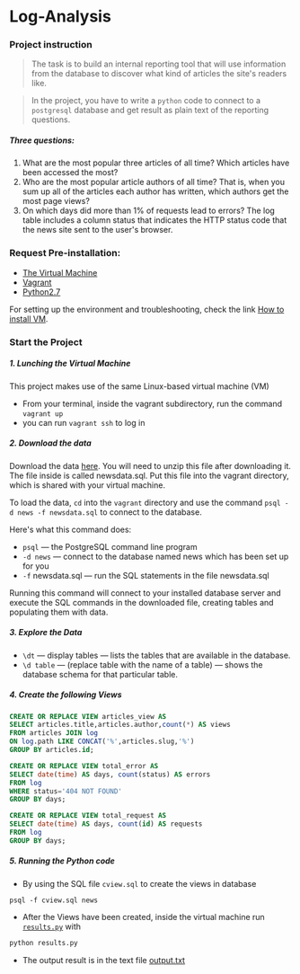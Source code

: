 # Log-Analysis

### Project instruction
>The task is  to build an internal reporting tool that will use information from the database to discover what kind of articles the site's readers like.

>In the project, you have to write a `python` code to connect to a `postgresql` database and get result as plain text of the reporting questions.

##### Three questions:
1. What are the most popular three articles of all time? Which articles have been accessed the most?
2. Who are the most popular article authors of all time? That is, when you sum up all of the articles each author has written, which authors get the most page views?
3. On which days did more than 1% of requests lead to errors? The log table includes a column status that indicates the HTTP status code that the news site sent to the user's browser.

### Request Pre-installation:
* [The Virtual Machine](https://www.virtualbox.org/)  
* [Vagrant](https://www.vagrantup.com/)
* [Python2.7](https://www.python.org/)  

For setting up the environment and troubleshooting, check the link [How to install VM](https://classroom.udacity.com/nanodegrees/nd000/parts/b910112d-b5c0-4bfe-adca-6425b137ed12/modules/a3a0987f-fc76-4d14-a759-b2652d06ab2b/lessons/303a271d-bc69-4eba-ae38-e9875f841604/concepts/14c72fe3-e3fe-4959-9c4b-467cf5b7c3a0).

### Start the Project

##### 1. Lunching the Virtual Machine
This project makes use of the same Linux-based virtual machine (VM)
* From your terminal, inside the vagrant subdirectory, run the command `vagrant up`
* you can run `vagrant ssh` to log in

##### 2. Download the data
Download the data [here](https://d17h27t6h515a5.cloudfront.net/topher/2016/August/57b5f748_newsdata/newsdata.zip). You will need to unzip this file after downloading it. The file inside is called newsdata.sql. Put this file into the vagrant directory, which is shared with your virtual machine.

To load the data, `cd` into the `vagrant` directory and use the command `psql -d news -f newsdata.sql` to connect to the database.

Here's what this command does:

* `psql` — the PostgreSQL command line program
* `-d news` — connect to the database named news which has been set up for you
* `-f` newsdata.sql — run the SQL statements in the file newsdata.sql

Running this command will connect to your installed database server and execute the SQL commands in the downloaded file, creating tables and populating them with data.

##### 3. Explore the Data
* `\dt` — display tables — lists the tables that are available in the database.
* `\d table` — (replace table with the name of a table) — shows the database schema for that particular table.

##### 4. Create the following Views
 ```sql
CREATE OR REPLACE VIEW articles_view AS
SELECT articles.title,articles.author,count(*) AS views
FROM articles JOIN log
ON log.path LIKE CONCAT('%',articles.slug,'%')
GROUP BY articles.id;
  ```
  ```sql
CREATE OR REPLACE VIEW total_error AS
SELECT date(time) AS days, count(status) AS errors
FROM log
WHERE status='404 NOT FOUND'
GROUP BY days;
 ```
 ```sql
CREATE OR REPLACE VIEW total_request AS
SELECT date(time) AS days, count(id) AS requests
FROM log
GROUP BY days;
 ```
##### 5. Running the Python code
* By using the SQL file `cview.sql` to create the views in database
```
psql -f cview.sql news
```
* After the Views have been created, inside the virtual machine run [`results.py`](https://github.com/xuefeihexue/IPND_project6/blob/master/results.py) with
 ```python
 python results.py
 ```
* The output result is in the text file [output.txt](https://github.com/xuefeihexue/IPND_project6/blob/master/output.txt)
